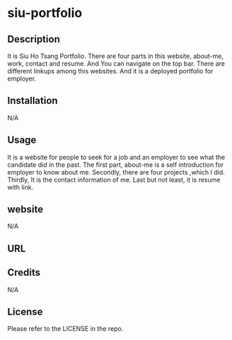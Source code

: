 # siu-portfolio

## Description

It is Siu Ho Tsang Portfolio. There are four parts in this website, about-me, work, contact and resume. And You can navigate on the top bar. There are different linkups among this websites.
And it is a deployed portfolio for employer.

## Installation

N/A

## Usage

It is a website for people to seek for a job and an employer to see what the candidate did in the past. The first part, about-me is a self introduction for employer to know about me. Secondly, there are four projects ,which I did. Thirdly, It is the contact information of me. Last but not least, it is resume with link.

## website

N/A

## URL 



## Credits

N/A

## License

Please refer to the LICENSE in the repo.